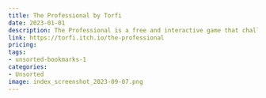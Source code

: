 ```yaml
---
title: The Professional by Torfi
date: 2023-01-01
description: The Professional is a free and interactive game that challenges you to solve a series of puzzles
link: https://torfi.itch.io/the-professional
pricing: 
tags: 
- unsorted-bookmarks-1 
categories: 
- Unsorted 
image: index_screenshot_2023-09-07.png
---
```

